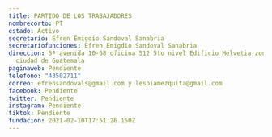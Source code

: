 ```yaml
---
title: PARTIDO DE LOS TRABAJADORES
nombrecorto: PT
estado: Activo
secretario: Efren Emigdio Sandoval Sanabria
secretariofunciones: Efren Emigdio Sandoval Sanabria
direccion: 5ª avenida 10-68 oficina 512 5to nivel Edificio Helvetia zona 1
  ciudad de Guatemala
paginaweb: Pendiente
telefono: "43502711"
correo: efrensandovals@gmail.com y lesbiamezquita@gmail.com
facebook: Pendiente
twitter: Pendiente
instagram: Pendiente
tiktok: Pendiente
fundacion: 2021-02-10T17:51:26.150Z
---
```

